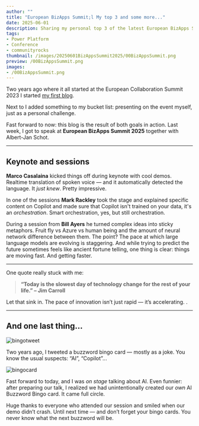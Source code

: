 ```yaml
---
author: ""
title: "European BizApps Summit;l My top 3 and some more..."
date: 2025-06-01
description: Sharing my personal top 3 of the latest European BizApps Summit 
tags:
- Power Platform
- Conference
- communityrocks
thumbnail: /images/20250601BizAppsSummit2025/00BizAppsSummit.png
preview: /00BizAppsSummit.png
images: 
- /00BizAppsSummit.png
---
```




Two years ago where it all started at the European Collaboration Summit 2023 I started [my first blog](/blog/20230525-collaborationsummit2023/).

Next to I added something to my bucket list: presenting on the event myself, just as a personal challenge. 

Fast forward to now: this blog is the result of both goals in action. Last week, I got to speak at **European BizApps Summit 2025** together with Albert-Jan Schot. 

---

## Keynote and sessions

**Marco Casalaina** kicked things off during keynote with cool demos. Realtime translation of spoken voice — and it automatically detected the language. It *just knew*. Pretty impressive. 

In one of the sessions **Mark Rackley** took the stage and explained specific content on Copilot and made sure that Copilot isn't trained on your data, it's an *orchestration*. Smart orchestration, yes, but still orchestration. 

During a session from **Bill Ayers** he turned complex ideas into sticky metaphors. Fruit fly vs Azure vs human being and the amount of neural network difference between them. The point? The pace at which large language models are evolving is staggering. And while trying to predict the future sometimes feels like ancient fortune telling, one thing is clear: things are moving fast. And getting faster.

---

One quote really stuck with me:

> **“Today is the slowest day of technology change for the rest of your life.” – Jim Carroll**

Let that sink in. The pace of innovation isn’t just rapid — it’s accelerating. .

---

## And one last thing...
![bingotweet](/images/20250601BizAppsSummit2025/bingotweet.jpg)

Two years ago, I tweeted a buzzword bingo card — mostly as a joke. You know the usual suspects: “AI”, “Copilot”... 


![bingocard](/images/20250601BizAppsSummit2025/buzzwordbingo.png)

Fast forward to today, and I was *on stage* talking about AI. Even funnier: after preparing our talk, I realized we had unintentionally created our *own* AI Buzzword Bingo card. It came full circle.

Huge thanks to everyone who attended our session and smiled when our demo didn’t crash. Until next time — and don’t forget your bingo cards. You never know what the next buzzword will be.
